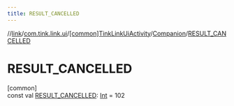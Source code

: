 ```yaml
---
title: RESULT_CANCELLED
---
```

//[link](../../../../index.html)/[com.tink.link.ui](../../index.html)/[[common]TinkLinkUiActivity](../index.html)/[Companion](index.html)/[RESULT_CANCELLED](-r-e-s-u-l-t_-c-a-n-c-e-l-l-e-d.html)



# RESULT_CANCELLED



[common]\
const val [RESULT_CANCELLED](-r-e-s-u-l-t_-c-a-n-c-e-l-l-e-d.html): [Int](https://kotlinlang.org/api/latest/jvm/stdlib/kotlin/-int/index.html) = 102




